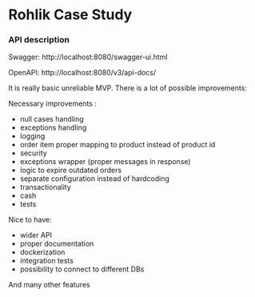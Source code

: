 # Rohlik Case Study

### API description

Swagger: http://localhost:8080/swagger-ui.html

OpenAPI: http://localhost:8080/v3/api-docs/

It is really basic unreliable MVP.
There is a lot of possible improvements:

Necessary improvements :
 - null cases handling
 - exceptions handling
 - logging
 - order item proper mapping to product instead of product id
 - security
 - exceptions wrapper (proper messages in response)
 - logic to expire outdated orders
 - separate configuration instead of hardcoding
 - transactionality
 - cash
 - tests

Nice to have:
 - wider API
 - proper documentation
 - dockerization
 - integration tests
 - possibility to connect to different DBs

And many other features
